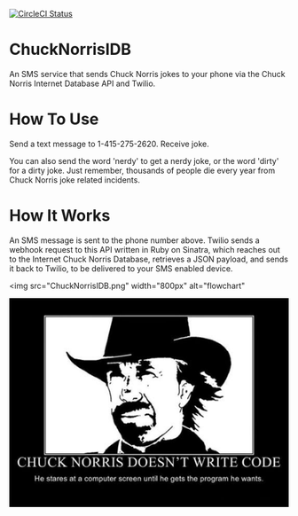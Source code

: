 [![CircleCI Status](https://circleci.com/gh/justincadburywong/chucknorrisidb.svg?style=shield&circle-token=05adecf9e64d82c61e14d0ce95feadf97ffd64b5)](https://circleci.com/gh/justincadburywong/chucknorrisidb)

# ChuckNorrisIDB
An SMS service that sends Chuck Norris jokes to your phone via the Chuck Norris Internet Database API and Twilio.

# How To Use
Send a text message to 1-415-275-2620.  Receive joke.

You can also send the word 'nerdy' to get a nerdy joke, or the word 'dirty' for a dirty joke.  Just remember, thousands of people die every year from Chuck Norris joke related incidents.

# How It Works
An SMS message is sent to the phone number above.  Twilio sends a webhook request to this API written in Ruby on Sinatra, which reaches out to the Internet Chuck Norris Database, retrieves a JSON payload, and sends it back to Twilio, to be delivered to your SMS enabled device.

<img src="ChuckNorrisIDB.png" width="800px" alt="flowchart"

<img src="chuck-norris-dont-write-code.jpg" width="800px" alt="chuck_norris">
